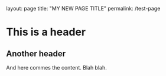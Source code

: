 layout: page
title: "MY NEW PAGE TITLE"
permalink: /test-page

# This is a header

## Another header

And here commes the content. Blah blah.
